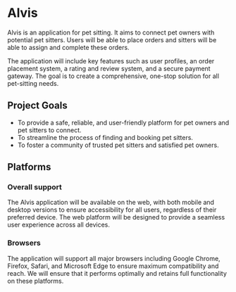 # Alvis

Alvis is an application for pet sitting. It aims to connect pet owners with potential pet sitters. Users will be able to place orders and sitters will be able to assign and complete these orders.

The application will include key features such as user profiles, an order placement system, a rating and review system, and a secure payment gateway. The goal is to create a comprehensive, one-stop solution for all pet-sitting needs.

## Project Goals

- To provide a safe, reliable, and user-friendly platform for pet owners and pet sitters to connect.
- To streamline the process of finding and booking pet sitters.
- To foster a community of trusted pet sitters and satisfied pet owners.

## Platforms

### Overall support

The Alvis application will be available on the web, with both mobile and desktop versions to ensure accessibility for all users, regardless of their preferred device. The web platform will be designed to provide a seamless user experience across all devices.

### Browsers

The application will support all major browsers including Google Chrome, Firefox, Safari, and Microsoft Edge to ensure maximum compatibility and reach. We will ensure that it performs optimally and retains full functionality on these platforms.
